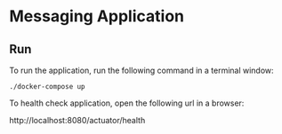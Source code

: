 # Messaging Application

## Run

To run the application, run the following command in a terminal window:

`./docker-compose up`

To health check application, open the following url in a browser:

http://localhost:8080/actuator/health